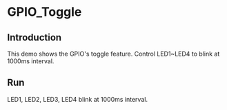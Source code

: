 # GPIO_Toggle

## Introduction

This demo shows the  GPIO's toggle feature.
Control LED1~LED4 to blink at 1000ms interval. 

## Run

LED1, LED2, LED3, LED4  blink at 1000ms interval.
